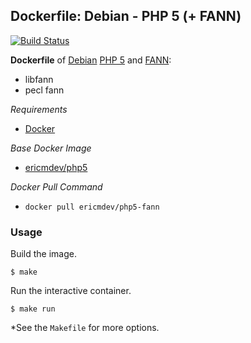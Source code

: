 ## Dockerfile: Debian - PHP 5 (+ FANN)

[![Build Status](https://travis-ci.org/ericmdev/php5-fann.dockerfile.svg?branch=master)](https://travis-ci.org/ericmdev/php5-fann.dockerfile)

**Dockerfile** of [Debian](https://www.debian.org/) [PHP 5](https://secure.php.net/) and [FANN](http://leenissen.dk/):

- libfann
- pecl fann

*Requirements*
- [Docker](https://www.docker.com/) 

*Base Docker Image*
- [ericmdev/php5](https://hub.docker.com/r/ericmdev/php5/)

*Docker Pull Command*
- `docker pull ericmdev/php5-fann`

### Usage

Build the image.

    $ make

Run the interactive container.

    $ make run

*See the `Makefile` for more options.